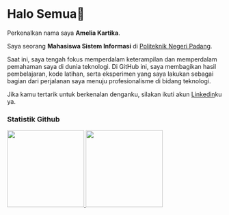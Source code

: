 # Halo Semua👋 
 
Perkenalkan nama saya **Amelia Kartika**.<br>
 
Saya seorang **Mahasiswa Sistem Informasi** di [Politeknik Negeri Padang](https://www.pnp.ac.id/).<br>
 
Saat ini, saya tengah fokus memperdalam keterampilan dan memperdalam pemahaman saya di dunia teknologi. Di GitHub ini, saya membagikan hasil pembelajaran, kode latihan, serta eksperimen yang saya lakukan sebagai bagian dari perjalanan saya menuju profesionalisme di bidang teknologi.<br>
  
Jika kamu tertarik untuk berkenalan denganku, silakan ikuti akun [Linkedin](https://www.linkedin.com/in/amelia-kartika-2bb848296/?utm_source=share&utm_campaign=share_via&utm_content=profile&utm_medium=android_app)ku ya.
 
### Statistik Github
<p align="left">
<a href="https://github.com/penuliscode">
  <img height="180em" src="https://github-readme-stats-eight-theta.vercel.app/api?username=penuliscode&show_icons=true&theme=algolia&include_all_commits=true&count_private=true"/>
  <img height="180em" src="https://github-readme-stats-eight-theta.vercel.app/api/top-langs/?username=penuliscode&layout=compact&layout=compact&theme=algolia"/>
</a>
</p>
